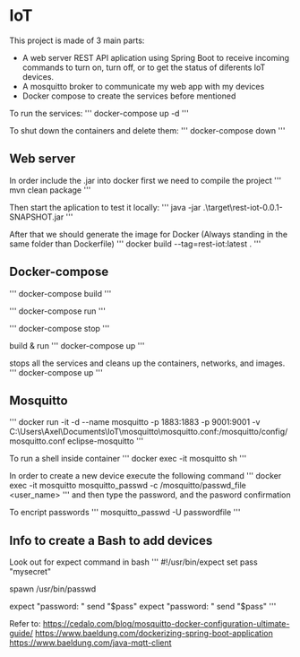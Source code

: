 # IoT
This project is made of 3 main parts: 
 - A web server REST API aplication using Spring Boot to receive incoming commands to turn on, turn off, or to get the status of diferents IoT devices. 
 - A mosquitto broker to communicate my web app with my devices
 - Docker compose to create the services before mentioned

To run the services: 
'''
docker-compose up -d
'''

To shut down the containers and delete them:
'''
docker-compose down
'''


## Web server
In order include the .jar into docker first we need to compile the project
'''
mvn clean package 
'''

Then start the aplication to test it locally:
'''
java -jar .\target\rest-iot-0.0.1-SNAPSHOT.jar
'''

After that we should generate the image for Docker (Always standing in the same folder than Dockerfile)
'''
docker build --tag=rest-iot:latest .
'''

## Docker-compose
'''
docker-compose build
'''

'''
docker-compose run
'''

'''
docker-compose stop
'''

build & run
'''
docker-compose up
'''

stops all the services and cleans up the containers, networks, and images.
'''
docker-compose up
'''

## Mosquitto
'''
docker run -it -d --name mosquitto -p 1883:1883 -p 9001:9001 -v C:\Users\Axel\Documents\IoT\mosquitto\mosquitto.conf:/mosquitto/config/mosquitto.conf eclipse-mosquitto
'''

To run a shell inside container
'''
docker exec -it mosquitto sh 
'''

In order to create a new device execute the following command
'''
 docker exec -it mosquitto mosquitto_passwd -c /mosquitto/passwd_file <user_name>
'''
and then type the password, and the pasword confirmation

To encript passwords
'''
mosquitto_passwd -U passwordfile
'''

## Info to create a Bash to add devices
Look out for expect command in bash
'''
#!/usr/bin/expect
set pass "mysecret"

spawn /usr/bin/passwd

expect "password: "
send "$pass"
expect "password: "
send "$pass"
'''

Refer to:
 https://cedalo.com/blog/mosquitto-docker-configuration-ultimate-guide/
 https://www.baeldung.com/dockerizing-spring-boot-application
 https://www.baeldung.com/java-mqtt-client
